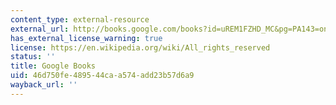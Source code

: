 ```yaml
---
content_type: external-resource
external_url: http://books.google.com/books?id=uREM1FZHD_MC&pg=PA143=onepage
has_external_license_warning: true
license: https://en.wikipedia.org/wiki/All_rights_reserved
status: ''
title: Google Books
uid: 46d750fe-4895-44ca-a574-add23b57d6a9
wayback_url: ''
---
```

